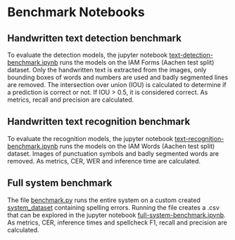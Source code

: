 # Benchmark Notebooks

## Handwritten text detection benchmark
To evaluate the detection models, the jupyter notebook [text-detection-benchmark.ipynb](text-detection-benchmark.ipynb) runs the models on the IAM Forms (Aachen test split) dataset. Only the handwritten text is extracted from the images, only bounding boxes of words and numbers are used and badly segmented lines are removed. The intersection over union (IOU) is calculated to determine if a prediction is correct or not. If IOU > 0.5, it is considered correct. As metrics, recall and precision are calculated.

## Handwritten text recognition benchmark
To evaluate the recognition models, the jupyter notebook [text-recognition-benchmark.ipynb](text-recognition-benchmark.ipynb) runs the models on the IAM Words (Aachen test split) dataset. Images of punctuation symbols and badly segmented words are removed. As metrics, CER, WER and inference time are calculated.

## Full system benchmark
The file [benchmark.py](../src/benchmark.py) runs the entire system on a custom created [system_dataset](../data/system_dataset) containing spelling errors. Running the file creates a .csv that can be explored in the jupyter notebook [full-system-benchmark.ipynb](fullsystem-benchmark.ipynb). As metrics, CER, inference times and spellcheck F1, recall and precision are calculated.
